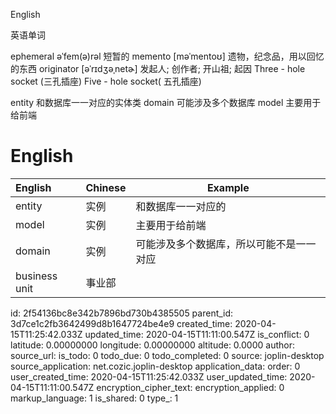 English

英语单词

ephemeral əˈfem(ə)rəl  短暂的
memento [məˈmentoʊ]   遗物，纪念品，用以回忆的东西
originator [əˈrɪdʒəˌnetɚ] 发起人; 创作者; 开山祖; 起因
Three - hole socket (三孔插座) Five - hole socket( 五孔插座)

entity 和数据库一一对应的实体类
domain 可能涉及多个数据库
model  主要用于给前端

# English

| English       | Chinese | Example                                  |
|:------------- |:------- | ---------------------------------------- |
| entity        | 实例    | 和数据库一一对应的                       |
| model         | 实例    | 主要用于给前端                           |
| domain        | 实例    | 可能涉及多个数据库，所以可能不是一一对应 |
| business unit | 事业部  |                                          | 

id: 2f54136bc8e342b7896bd730b4385505
parent_id: 3d7ce1c2fb3642499d8b1647724be4e9
created_time: 2020-04-15T11:25:42.033Z
updated_time: 2020-04-15T11:11:00.547Z
is_conflict: 0
latitude: 0.00000000
longitude: 0.00000000
altitude: 0.0000
author: 
source_url: 
is_todo: 0
todo_due: 0
todo_completed: 0
source: joplin-desktop
source_application: net.cozic.joplin-desktop
application_data: 
order: 0
user_created_time: 2020-04-15T11:25:42.033Z
user_updated_time: 2020-04-15T11:11:00.547Z
encryption_cipher_text: 
encryption_applied: 0
markup_language: 1
is_shared: 0
type_: 1
